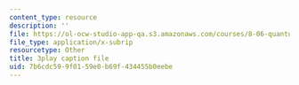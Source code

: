 ```yaml
---
content_type: resource
description: ''
file: https://ol-ocw-studio-app-qa.s3.amazonaws.com/courses/8-06-quantum-physics-iii-spring-2018/7b6cdc599f0159e0b69f434455b0eebe_4BM58741VOg.vtt
file_type: application/x-subrip
resourcetype: Other
title: 3play caption file
uid: 7b6cdc59-9f01-59e0-b69f-434455b0eebe
---
```

